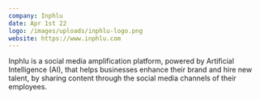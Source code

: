 ```yaml
---
company: Inphlu
date: Apr 1st 22
logo: /images/uploads/inphlu-logo.png
website: https://www.inphlu.com
---
```

Inphlu is a social media amplification platform, powered by Artificial Intelligence (AI), that helps businesses enhance their brand and hire new talent, by sharing content through the social media channels of their employees.
